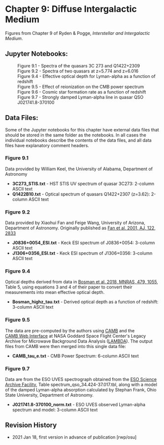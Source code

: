 # Chapter 9: Diffuse Intergalactic Medium

Figures from Chapter 9 of Ryden & Pogge, *Interstellar and Intergalactic Medium*.

## Jupyter Notebooks:
<dl>
<dd>Figure 9.1 - Spectra of the quasars 3C 273 and Q1422+2309
<dd>Figure 9.2 - Spectra of two quasars at z=5.774 and z=6.016
<dd>Figure 9.4 - Effective optical depth for Lyman-alpha as a function of redshift
<dd>Figure 9.5 - Effect of reionization on the CMB power spectrum
<dd>Figure 9.6 - Cosmic star formation rate as a function of redshift
<dd>Figure 9.7 - Strongly damped Lyman-alpha line in quasar QSO J021741.8-370100
</dl>

## Data Files:

Some of the Jupyter notebooks for this chapter have external data files that should be stored in the same
folder as the notebooks.  In all cases the individual notebooks describe the contents of the data files, 
and all data files have explanatory comment headers.

### Figure 9.1
Data provided by William Keel, the University of Alabama, Department of Astronomy
* **3C273_STIS.txt** - HST STIS UV spectrum of quasar 3C273: 2-column ASCII text
* **Q1422B10.txt** - Optical spectrum of quasars Q1422+2307 (z=3.62): 2-column ASCII text

### Figure 9.2
Data provided by Xiaohui Fan and Feige Wang, University of Arizona, Department of Astronomy. 
Originally published as [Fan et al. 2001, AJ, 122, 2833](https://ui.adsabs.harvard.edu/abs/2001AJ....122.2833F)
* **J0836+0054_ESI.txt** - Keck ESI spectrum of J0836+0054: 3-column ASCII text
* **J1306+0356_ESI.txt** - Keck ESI spectrum of J1306+0356: 3-column ASCII text

### Figure 9.4
Optical depths derived from data in [Bosman et al. 2018, MNRAS, 479, 1055](https://ui.adsabs.harvard.edu/abs/2018MNRAS.479.1055B),
Table 5, using equations 3 and 4 of their paper to convert their measurements into mean effective optical depth.
* **Bosman_highz_tau.txt** - Derived optical depth as a function of redshift: 3-column ASCII text

### Figure 9.5
The data are pre-computed by the authors using [CAMB](https://camb.info/) and the  
[CAMB Web Interface](https://lambda.gsfc.nasa.gov/toolbox/tb_camb_form.cfm) at NASA Goddard Space Flight Center's
Legacy Archive for Microwave Background Data Analysis ([LAMBDA](https://lambda.gsfc.nasa.gov/)). The output
files from CAMB were then merged into this single data file:
* **CAMB_tau_e.txt** - CMB Power Spectrum: 6-column ASCII text

### Figure 9.7
Data are from the ESO UVES spectrograph obtained from the [ESO Science Archive Facility](http://archive.eso.org), 
Table spectrum_qso_34.424-37.017.tbl, along with a model of the damped Lyman-alpha absorption
calculated by Stephan Frank, Ohio State University, Department of Astronomy.
* **J021741.8-370100_norm.txt** - ESO UVES observed Lyman-alpha spectrum and model: 3-column ASCII text

## Revision History

* 2021 Jan 18, first version in advance of publication [rwp/osu]


